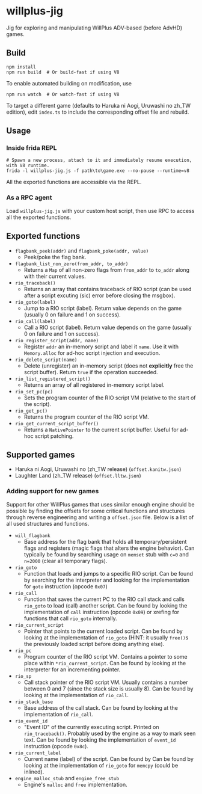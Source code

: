 # willplus-jig

Jig for exploring and manipulating WillPlus ADV-based (before AdvHD) games.

## Build

```
npm install
npm run build  # Or build-fast if using V8
```

To enable automated building on modification, use

```
npm run watch  # Or watch-fast if using V8
```

To target a different game (defaults to Haruka ni Aogi, Uruwashi no zh_TW edition), edit `index.ts` to include the corresponding offset file and rebuild.

## Usage

### Inside frida REPL

```
# Spawn a new process, attach to it and immediately resume execution, with V8 runtime.
frida -l willplus-jig.js -f path\to\game.exe --no-pause --runtime=v8
```

All the exported functions are accessible via the REPL.

### As a RPC agent

Load `willplus-jig.js` with your custom host script, then use RPC to access all the exported functions.

## Exported functions

- `flagbank_peek(addr)` and `flagbank_poke(addr, value)`
  - Peek/poke the flag bank.
- `flagbank_list_non_zero(from_addr, to_addr)`
  - Returns a `Map` of all non-zero flags from `from_addr` to `to_addr` along with their current values.
- `rio_traceback()`
  - Returns an array that contains traceback of RIO script (can be used after a script excuting (sic) error before closing the msgbox).
- `rio_goto(label)`
  - Jump to a RIO script (label). Return value depends on the game (usually 0 on failure and 1 on success).
- `rio_call(label)`
  - Call a RIO script (label). Return value depends on the game (usually 0 on failure and 1 on success).
- `rio_register_script(addr, name)`
  - Register `addr` an in-memory script and label it `name`. Use it with `Memory.alloc` for ad-hoc script injection and execution.
- `rio_delete_script(name)`
  - Delete (unregister) an in-memory script (does not **explicitly** free the script buffer). Return `true` if the operation succeeded.
- `rio_list_registered_script()`
  - Returns an array of all registered in-memory script label.
- `rio_set_pc(pc)`
  - Sets the program counter of the RIO script VM (relative to the start of the script).
- `rio_get_pc()`
  - Returns the program counter of the RIO script VM.
- `rio_get_current_script_buffer()`
  - Returns a `NativePointer` to the current script buffer. Useful for ad-hoc script patching.

## Supported games

- Haruka ni Aogi, Uruwashi no (zh_TW release) (`offset.kanitw.json`)
- Laughter Land (zh_TW release) (`offset.lltw.json`)

### Adding support for new games

Support for other WillPlus games that uses similar enough engine should be possible by finding the offsets for some critical functions and structures through reverse engineering and writing a `offset.json` file. Below is a list of all used structures and functions.

- `will_flagbank`
  - Base address for the flag bank that holds all temporary/persistent flags and registers (magic flags that alters the engine behavior). Can typically be found by searching usage on `memset` stub with `c=0` and `n=2000` (clear all temporary flags).
- `rio_goto`
  - Function that loads and jumps to a specific RIO script. Can be found by searching for the interpreter and looking for the implementation for `goto` instruction (opcode `0x07`)
- `rio_call`
  - Function that saves the current PC to the RIO call stack and calls `rio_goto` to load (call) another script. Can be found by looking the implementation of `call` instruction (opcode `0x09`) or xrefing for functions that call `rio_goto` internally.
- `rio_current_script`
  - Pointer that points to the current loaded script. Can be found by looking at the implementation of `rio_goto` (HINT: it usually `free()`s the previously loaded script before doing anything else).
- `rio_pc`
  - Program counter of the RIO script VM. Contains a pointer to some place within `*rio_current_script`. Can be found by looking at the interpreter for an incrementing pointer.
- `rio_sp`
  - Call stack pointer of the RIO script VM. Usually contains a number between 0 and 7 (since the stack size is usually 8). Can be found by looking at the implementation of `rio_call`.
- `rio_stack_base`
  - Base address of the call stack. Can be found by looking at the implementation of `rio_call`.
- `rio_event_id`
  - "Event ID" of the currently executing script. Printed on `rio_traceback()`. Probably used by the engine as a way to mark seen text. Can be found by looking the implementation of `event_id` instruction (opcode `0x8c`).
- `rio_current_label`
  - Current name (label) of the script. Can be found by Can be found by looking at the implementation of `rio_goto` for `memcpy` (could be inlined).
- `engine_malloc_stub` and `engine_free_stub`
  - Engine's `malloc` and `free` implementation.
